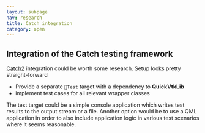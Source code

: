 ```yaml
---
layout: subpage
nav: research
title: Catch integration
category: open
---
```


## Integration of the Catch testing framework
[Catch2](https://github.com/catchorg/Catch2) integration could be worth some research. Setup looks pretty straight-forward

- Provide a separate `Test` target with a dependency to **QuickVtkLib**
- implement test cases for all relevant wrapper classes

The test target could be a simple console application which writes test results to the output stream or a file. Another option would be to use a QML application in order to also include application logic in various test scenarios where it seems reasonable.
